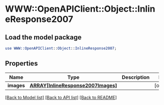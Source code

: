 # WWW::OpenAPIClient::Object::InlineResponse2007

## Load the model package
```perl
use WWW::OpenAPIClient::Object::InlineResponse2007;
```

## Properties
Name | Type | Description | Notes
------------ | ------------- | ------------- | -------------
**images** | [**ARRAY[InlineResponse2007Images]**](InlineResponse2007Images.md) |  | [optional] 

[[Back to Model list]](../README.md#documentation-for-models) [[Back to API list]](../README.md#documentation-for-api-endpoints) [[Back to README]](../README.md)


